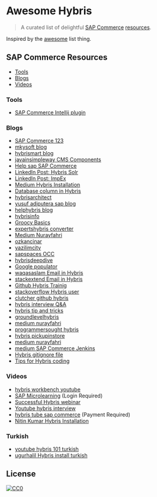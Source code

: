 # Awesome Hybris

> A curated list of delightful [SAP Commerce](https://www.sap.com/products/crm/commerce-cloud.html) [resources](#sap-commerce-resources).

Inspired by the [awesome](https://github.com/sindresorhus/awesome) list thing.

## SAP Commerce Resources

- [Tools](#tools)
- [Blogs](#blogs)
- [Videos](#videos)


### Tools

- [SAP Commerce Intellij plugin](https://plugins.jetbrains.com/plugin/12867-sap-commerce-developers-toolset)

### Blogs

- [SAP Commerce 123](https://help.sap.com/docs/SAP_COMMERCE/3fb5dcdfe37f40edbac7098ed40442c0/d5a5a6185c314af09304520716e2065a.html?locale=en-US)
- [mkysoft blog](https://gunce.mkysoft.com/known-hybris-configurations/)
- [hybrismart blog](https://hybrismart.com/)
- [javainsimpleway CMS Components](http://javainsimpleway.com/how-to-add-new-custom-cms-component-type-to-a-page-in-hybris/)
- [Help sap SAP Commerce](https://help.sap.com/docs/SAP_COMMERCE/9d346683b0084da2938be8a285c0c27a/8b83004c866910148d99f640ec819cc5.html?locale=en-US)
- [LinkedIn Post: Hybris Solr](https://www.linkedin.com/posts/abhinavpat_sap-hybris-commerce-most-un-answerable-ugcPost-7122637257685004289-6Vcp/)
- [LinkedIn Post: ImpEx](https://www.linkedin.com/feed/update/urn:li:activity:7088068383677542400/)
- [Medium Hybris Installation](https://medium.com/@halilugur/what-is-hybris-and-how-to-install-it-part-1-23b3d9e3f5b1)
- [Database column in Hybris](https://checkedexception.com/blog/change-a-database-column-type-in-sap-hybris-commerce)
- [hybrisarchitect](https://hybrisarchitect.com/)
- [yusuf adiputera sap blog](https://people.sap.com/adiputera#content:blogposts)
- [helphybris blog](https://www.helphybris.com/)
- [hybrisinfo](https://hybrisinfo.wordpress.com/2018/01/12/stop-solr-manually/)
- [Groocy Basics](https://www.tutorialspoint.com/groovy/groovy_basic_syntax.htm)
- [expertshybris converter ](https://www.expertshybris.com/hybris-commerce/converter-and-populator-in-hybris)
- [Medium Nurayfahri](https://nurayfahri.medium.com/populators-converters-and-wsdto-concept-in-sap-commerce-hybris-21490e60cd33)
- [ozkancinar](https://ozkancinar.net/get-list-of-populators-of-a-converter/)
- [yazilimcity](https://yazilimcity.net/sap-commerce-facade-converter-populator/)
- [sapspaces OCC](https://sapspaces.com/occ-webservices-in-hybris/)
- [hybrisdeepdive](https://hybrisdeepdive.com/index.php/2018/06/16/details-of-converters-and-populators/)
- [Google populator](https://www.google.com/search?q=populator+list+hybris&oq=populator+list+hybris&aqs=chrome..69i57.6701j0j7&sourceid=chrome&ie=UTF-8)
- [waqasaslam Email in Hybris](https://waqasaslam.me/2020/06/05/how-to-send-custom-email-in-hybris/)
- [stackextend Email in Hybris](https://www.stackextend.com/hybris/sending-emails-in-sap-hybris/)
- [Github Hybris Trainig](https://github.com/shweta1122/Nagarro-Hybris-Training/tree/main/trainingbackoffice/backoffice)
- [stackoverflow Hybris user](https://stackoverflow.com/users/2754093/mouad-el-fakir)
- [clutcher github hybris](https://clutcher.github.io/tags/hybris/)
- [hybris interview Q&A](http://enterprise-developer.com/2020/12/15/SAP-Commerce-Hybris-interview-questions-with-answers-Part-4-Services/)
- [hybris tip and tricks](https://www.dckap.com/blog/sap-hybris-tips-and-tricks-installation/)
- [groundlevelhybris](https://groundlevelhybris.wordpress.com/2019/05/21/design-patterns/)
- [medium nurayfahri](https://nurayfahri.medium.com/)
- [programmersought hybris](https://www.programmersought.com/article/93321908468/)
- [hybris pickupinstore](http://www.java2s.com/example/java-src/pkg/com/acc/storefront/controllers/pages/pickupinstorecontroller-38022.html)
- [medium nurayfahri](https://www.linkedin.com/pulse/configuration-properties-customizing-platform-code-sap-nuray-fahri/?trackingId=S2zDnyNsmqUeVnhsNs3X9A%3D%3D)
- [medium SAP Commerce Jenkins](https://www.linkedin.com/pulse/developing-automated-build-deployment-pipeline-sap-commerce-ganguly/?trackingId=JOj2HG0LvHPsNScXkEP%2BxA%3D%3D)
- [Hybris gitignore file](https://www.linkedin.com/pulse/recommended-gitignore-file-sap-hybris-tips-4101-erhan-%C3%A7etin/)
- [Tips for Hybris coding](https://www.linkedin.com/pulse/tips-sap-hybris-coding-henry-truong/?trackingId=tA7ES%2BJyPmdHWOfeV0nX5Q%3D%3D)

### Videos

- [hybris workbench youtube](https://www.youtube.com/watch?v=LNbv50SmpJo)
- [SAP Microlearning](https://microlearning.opensap.com/channel/Expert%2BSAP%2BCommerce%2BCloud/178317971) (Login Required)
- [Successful Hybris webinar](https://www.youtube.com/watch?v=fE4PhvjFXhA)
- [Youtube hybris interview](https://www.youtube.com/watch?v=yDBZp-JoyuY)
- [hybris tube sap commerce](https://www.youtube.com/watch?v=zjb85mT_r2Q) (Payment Required)
- [Nitin Kumar Hybris Installation](https://www.youtube.com/watch?v=qg6VuCWQQw8)

### Turkish
- [youtube hybris 101 turkish](https://www.youtube.com/@haratresteknoloji/playlists)
- [ugurhalil Hybris install turkish](https://ugurhalil.com/hybris-nedir-ve-nasil-kurulur/)

## License

[![CC0](https://licensebuttons.net/p/zero/1.0/88x31.png)](http://creativecommons.org/publicdomain/zero/1.0/)
